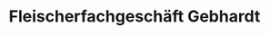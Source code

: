 ---
title: "Fleischerfachgeschäft Gebhardt"
url: /geratal/fleischerfachgeschaeft-gebhardt/
shop: Metzgerei
---